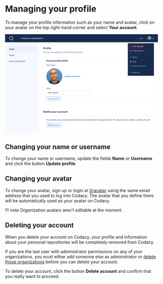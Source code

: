 # Managing your profile

To manage your profile information such as your name and avatar, click on your avatar on the top right-hand corner and select **Your account**.

![Managing your profile](images/profile.png)

## Changing your name or username

To change your name or username, update the fields **Name** or **Username** and click the button **Update profile**.

## Changing your avatar

To change your avatar, sign up or login at [Gravatar](http://www.gravatar.com/) using the same email address that you used to log into Codacy. The avatar that you define there will be automatically used as your avatar on Codacy.

!!! note
    Organization avatars aren't editable at the moment.

## Deleting your account

When you delete your account on Codacy, your profile and information about your personal repositories will be completely removed from Codacy.

If you are the last user with administrator permissions on any of your organizations, you must either add someone else as administrator or [delete those organizations](../organizations/what-are-synced-organizations.md#deleting-an-organization) before you can delete your account.

To delete your account, click the button **Delete account** and confirm that you really want to proceed.
